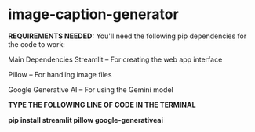 # image-caption-generator

**REQUIREMENTS NEEDED:**
You'll need the following pip dependencies for the code to work:

Main Dependencies
Streamlit – For creating the web app interface

Pillow – For handling image files

Google Generative AI – For using the Gemini model

**TYPE THE FOLLOWING LINE OF CODE IN THE TERMINAL**

**pip install streamlit pillow google-generativeai**




